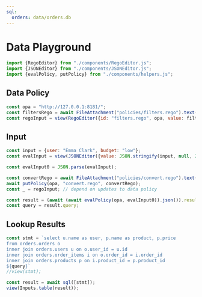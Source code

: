 ```yaml
---
sql:
  orders: data/orders.db
---
```

# Data Playground

```js
import {RegoEditor} from "./components/RegoEditor.js";
import {JSONEditor} from "./components/JSONEditor.js";
import {evalPolicy, putPolicy} from "./components/helpers.js";
```


<div class="grid grid-cols-3">
<div class="card grid-colspan-2">
<h2>Data Policy</h2>

```js
const opa = "http://127.0.0.1:8181/";
const filtersRego = await FileAttachment("policies/filters.rego").text();
const regoInput = view(RegoEditor({id: "filters.rego", opa, value: filtersRego}));
```
</div>
<div class="card">
<h2>Input</h2>

```js
const input = {user: "Emma Clark", budget: "low"};
const evalInput = view(JSONEditor({value: JSON.stringify(input, null, 2)}));
```

```js
const evalInput0 = JSON.parse(evalInput);
```
</div>
</div>

```js
const convertRego = await FileAttachment("policies/convert.rego").text();
await putPolicy(opa, "convert.rego", convertRego);
const _ = regoInput; // depend on updates to data policy

const result = (await (await evalPolicy(opa, evalInput0)).json()).result;
const query = result.query;
```

<div class="card">
<h2>Lookup Results</h2>

```js
const stmt = `select u.name as user, p.name as product, p.price
from orders.orders o
inner join orders.users u on o.user_id = u.id
inner join orders.order_items i on o.order_id = i.order_id
inner join orders.products p on i.product_id = p.product_id
${query}`
//view(stmt);
```

```js
const result = await sql([stmt]);
view(Inputs.table(result));
```
</div>
